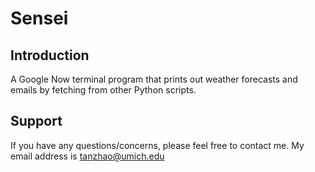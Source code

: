 # Sensei

## Introduction
A Google Now terminal program that prints out weather forecasts and emails by fetching from other Python scripts.

## Support
If you have any questions/concerns, please feel free to contact me. My email address
is tanzhao@umich.edu
